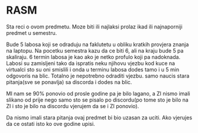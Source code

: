 # RASM

Sta reci o ovom predmetu. Moze biti ili najlaksi prolaz ikad ili najnaporniji predmet u semestru.

Bude 5 labosa koji se odraduju na faklutetu u obliku kratkih provjera znanja na laptopu. Na pocetku semestra kazu da ce biti 6, ali na kraju bude 5 pa skaliraju. 6 termin labosa je kao ako je netko profulo koji pa nadoknada. Labosi su zamisljeni tako da ispratis neku njihovu vjezbu kod kuce na virtualci sto su oni smislili i onda u terminu labosa dodes tamo i u 5 min odgovoris na blic. Totalno je nepotrebno odraditi vjezbu. samo naucis stara pitanja(sve se ponavlja) sa discorda i dodes na blic.

MI nam se 90% ponovio od prosle godine pa je bilo lagano, a ZI nismo imali slikano od prije nego samo sto se pisalo po discordu(po tome sto je bilo na ZI i sto je bilo na discordu vjerujem da se i ZI ponovio).

Da nismo imali stara pitanja ovaj predmet bi bio uzasan za uciti. Ako vjerujes da ce ostati isto ko ove godine upisi.